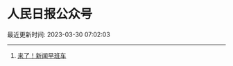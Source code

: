 # 人民日报公众号

最近更新时间: 2023-03-30 07:02:03

--- 
1. [来了！新闻早班车](https://mp.weixin.qq.com/s/627eippwAG4JJNmpjebCuQ) 
